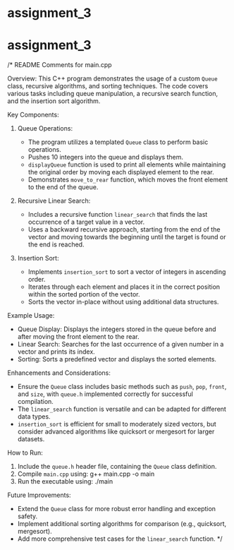 # assignment_3
# assignment_3

/*
README Comments for main.cpp

Overview:
This C++ program demonstrates the usage of a custom `Queue` class, recursive algorithms, 
and sorting techniques. The code covers various tasks including queue manipulation, 
a recursive search function, and the insertion sort algorithm.

Key Components:
1. Queue Operations:
   - The program utilizes a templated `Queue` class to perform basic operations.
   - Pushes 10 integers into the queue and displays them.
   - `displayQueue` function is used to print all elements while maintaining the 
     original order by moving each displayed element to the rear.
   - Demonstrates `move_to_rear` function, which moves the front element to the end of the queue.

2. Recursive Linear Search:
   - Includes a recursive function `linear_search` that finds the last occurrence of 
     a target value in a vector.
   - Uses a backward recursive approach, starting from the end of the vector and moving 
     towards the beginning until the target is found or the end is reached.

3. Insertion Sort:
   - Implements `insertion_sort` to sort a vector of integers in ascending order.
   - Iterates through each element and places it in the correct position within the 
     sorted portion of the vector.
   - Sorts the vector in-place without using additional data structures.

Example Usage:
- Queue Display: Displays the integers stored in the queue before and after moving 
  the front element to the rear.
- Linear Search: Searches for the last occurrence of a given number in a vector and 
  prints its index.
- Sorting: Sorts a predefined vector and displays the sorted elements.

Enhancements and Considerations:
- Ensure the `Queue` class includes basic methods such as `push`, `pop`, `front`, 
  and `size`, with `queue.h` implemented correctly for successful compilation.
- The `linear_search` function is versatile and can be adapted for different data types.
- `insertion_sort` is efficient for small to moderately sized vectors, but consider 
  advanced algorithms like quicksort or mergesort for larger datasets.

How to Run:
1. Include the `queue.h` header file, containing the `Queue` class definition.
2. Compile `main.cpp` using:
   g++ main.cpp -o main
3. Run the executable using:
   ./main

Future Improvements:
- Extend the `Queue` class for more robust error handling and exception safety.
- Implement additional sorting algorithms for comparison (e.g., quicksort, mergesort).
- Add more comprehensive test cases for the `linear_search` function.
*/

